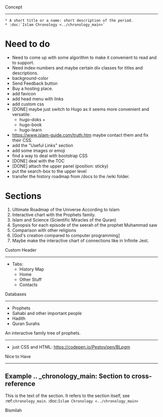 Concept
***********

	* A short title or a name: short description of the period.
	* :doc:`Islam Chronology <../chronology_main>`

Need to do
===========
* Need to come up with some algorithm to make it convenient to read and to support.
* Need index-numbers and maybe certain div classes for titles and descriptions.
* background-color
* Send Feedback button
* Buy a hosting place.
* add favicon
* add head menu with links
* add custom css
* [DONE] maybe just switch to Hugo as it seems more convenient and versatile:
	* hugo-doks +
	* hugo-book
	* hugo-learn
* https://www.islam-guide.com/truth.htm maybe contact them and fix their CSS.
* add the "Useful Links" section
* add some images or emoji
* find a way to deal with bootstrap CSS
* [DONE] deal with the TOC
* [DONE] attach the upper panel (position: sticky)
* put the search-box to the upper level
* transfer the history roadmap from /docs to the /wiki folder.


Sections
===========
1. Ultimate Roadmap of the Universe According to Islam
2. Interactive chart with the Prophets family.
3. Islam and Science (Scientific Miracles of the Quran)
4. Synopsis for each episode of the seerah of the prophet Muhammad saw
5. Comparison with other religions
6. [God's creation compared to computer programming]
7. Maybe make the interactive chart of connections like in Infinite Jest.


Custom Header
****************************
* Tabs: 
	* History Map
	* Home
	* Other Stuff
	* Contacts

Databases
****************************
* Prophets
* Sahabi and other important people
* Hadith
* Quran Surahs

An interactive family tree of prophets.
****************************
*  just CSS and HTML: https://codepen.io/Pestov/pen/BLpgm


Nice to Have
****************************




Example
.. _chronology_main:
Section to cross-reference
--------------------------
This is the text of the section.
It refers to the section itself, see :ref:`chronology_main`.
:doc:`Islam Chronology <../chronology_main>` 

Bismilah
